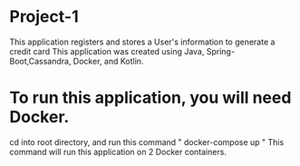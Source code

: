 # Project-1
This application registers and stores a User's information to generate a credit card
This application was created using Java, Spring-Boot,Cassandra, Docker, and Kotlin.

# To run this application, you will need Docker.
cd into root directory, and run this command " docker-compose up "
This command will run this application on 2 Docker containers.
